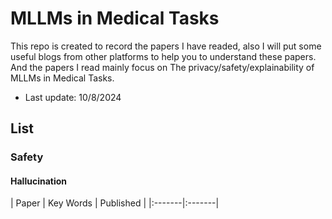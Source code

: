 # MLLMs in Medical Tasks

This repo is created to record the papers I have readed, also I will put some useful blogs from other platforms to help you to understand these papers. And the papers I read mainly focus on The privacy/safety/explainability of MLLMs in Medical Tasks.

* Last update: 10/8/2024

## List
### Safety
#### Hallucination
| Paper | Key Words | Published | 
|:-------|:-------|


